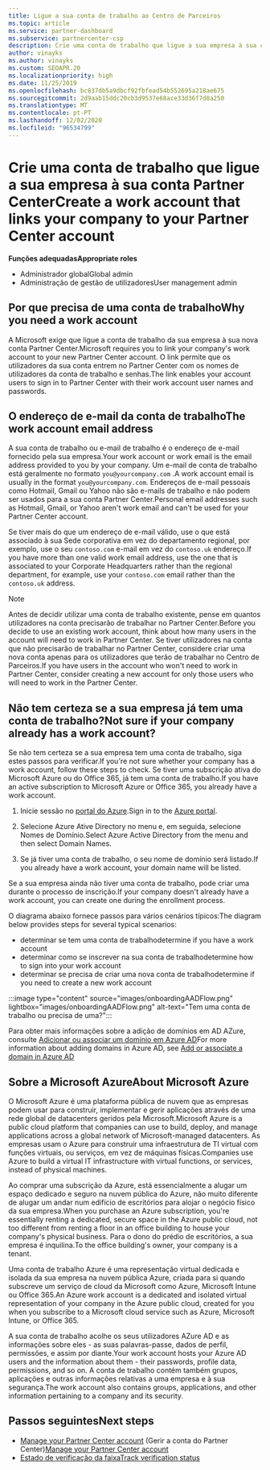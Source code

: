 ```yaml
---
title: Ligue a sua conta de trabalho ao Centro de Parceiros
ms.topic: article
ms.service: partner-dashboard
ms.subservice: partnercenter-csp
description: Crie uma conta de trabalho que ligue a sua empresa à sua conta Partner Center. Isto permite que os colaboradores da sua empresa acedam ao Partner Center.
author: vinayks
ms.author: vinayks
ms.custom: SEOAPR.20
ms.localizationpriority: high
ms.date: 11/25/2019
ms.openlocfilehash: bc837db5a9dbcf92fbfead54b552695a218ae675
ms.sourcegitcommit: 2d9aab15ddc20cb3d9537e68ace33d36f7d8a250
ms.translationtype: MT
ms.contentlocale: pt-PT
ms.lasthandoff: 12/02/2020
ms.locfileid: "96534799"
---
```

# <a name="create-a-work-account-that-links-your-company-to-your-partner-center-account"></a><span data-ttu-id="edf25-104">Crie uma conta de trabalho que ligue a sua empresa à sua conta Partner Center</span><span class="sxs-lookup"><span data-stu-id="edf25-104">Create a work account that links your company to your Partner Center account</span></span>

<span data-ttu-id="edf25-105">**Funções adequadas**</span><span class="sxs-lookup"><span data-stu-id="edf25-105">**Appropriate roles**</span></span>

- <span data-ttu-id="edf25-106">Administrador global</span><span class="sxs-lookup"><span data-stu-id="edf25-106">Global admin</span></span>
- <span data-ttu-id="edf25-107">Administração de gestão de utilizadores</span><span class="sxs-lookup"><span data-stu-id="edf25-107">User management admin</span></span>

## <a name="why-you-need-a-work-account"></a><span data-ttu-id="edf25-108">Por que precisa de uma conta de trabalho</span><span class="sxs-lookup"><span data-stu-id="edf25-108">Why you need a work account</span></span>

<span data-ttu-id="edf25-109">A Microsoft exige que ligue a conta de trabalho da sua empresa à sua nova conta Partner Center.</span><span class="sxs-lookup"><span data-stu-id="edf25-109">Microsoft requires you to link your company's work account to your new Partner Center account.</span></span> <span data-ttu-id="edf25-110">O link permite que os utilizadores da sua conta entrem no Partner Center com os nomes de utilizadores da conta de trabalho e senhas.</span><span class="sxs-lookup"><span data-stu-id="edf25-110">The link enables your account users to sign in to Partner Center with their work account user names and passwords.</span></span>

## <a name="the-work-account-email-address"></a><span data-ttu-id="edf25-111">O endereço de e-mail da conta de trabalho</span><span class="sxs-lookup"><span data-stu-id="edf25-111">The work account email address</span></span>

<span data-ttu-id="edf25-112">A sua conta de trabalho ou e-mail de trabalho é o endereço de e-mail fornecido pela sua empresa.</span><span class="sxs-lookup"><span data-stu-id="edf25-112">Your work account or work email is the email address provided to you by your company.</span></span> <span data-ttu-id="edf25-113">Um e-mail de conta de trabalho está geralmente no formato `you@yourcompany.com` .</span><span class="sxs-lookup"><span data-stu-id="edf25-113">A work account email is usually in the format `you@yourcompany.com`.</span></span> <span data-ttu-id="edf25-114">Endereços de e-mail pessoais como Hotmail, Gmail ou Yahoo não são e-mails de trabalho e não podem ser usados para a sua conta Partner Center.</span><span class="sxs-lookup"><span data-stu-id="edf25-114">Personal email addresses such as Hotmail, Gmail, or Yahoo aren't work email and can't be used for your Partner Center account.</span></span>

<span data-ttu-id="edf25-115">Se tiver mais do que um endereço de e-mail válido, use o que está associado à sua Sede corporativa em vez do departamento regional, por exemplo, use o seu `contoso.com` e-mail em vez do `contoso.uk` endereço.</span><span class="sxs-lookup"><span data-stu-id="edf25-115">If you have more than one valid work email address, use the one that is associated to your Corporate Headquarters rather than the regional department, for example, use your `contoso.com` email rather than the `contoso.uk` address.</span></span>

> [!NOTE]  
> <span data-ttu-id="edf25-116">Antes de decidir utilizar uma conta de trabalho existente, pense em quantos utilizadores na conta precisarão de trabalhar no Partner Center.</span><span class="sxs-lookup"><span data-stu-id="edf25-116">Before you decide to use an existing work account, think about how many users in the account will need to work in Partner Center.</span></span> <span data-ttu-id="edf25-117">Se tiver utilizadores na conta que não precisarão de trabalhar no Partner Center, considere criar uma nova conta apenas para os utilizadores que terão de trabalhar no Centro de Parceiros.</span><span class="sxs-lookup"><span data-stu-id="edf25-117">If you have users in the account who won't need to work in Partner Center, consider creating a new account for only those users who will need to work in the Partner Center.</span></span>

## <a name="not-sure-if-your-company-already-has-a-work-account"></a><span data-ttu-id="edf25-118">Não tem certeza se a sua empresa já tem uma conta de trabalho?</span><span class="sxs-lookup"><span data-stu-id="edf25-118">Not sure if your company already has a work account?</span></span>

<span data-ttu-id="edf25-119">Se não tem certeza se a sua empresa tem uma conta de trabalho, siga estes passos para verificar.</span><span class="sxs-lookup"><span data-stu-id="edf25-119">If you're not sure whether your company has a work account, follow these steps to check.</span></span> <span data-ttu-id="edf25-120">Se tiver uma subscrição ativa do Microsoft Azure ou do Office 365, já tem uma conta de trabalho.</span><span class="sxs-lookup"><span data-stu-id="edf25-120">If you have an active subscription to Microsoft Azure or Office 365, you already have a work account.</span></span>

1. <span data-ttu-id="edf25-121">Inicie sessão no [portal do Azure](https://portal.azure.com).</span><span class="sxs-lookup"><span data-stu-id="edf25-121">Sign in to the [Azure portal](https://portal.azure.com).</span></span>

2. <span data-ttu-id="edf25-122">Selecione Azure Ative Directory no menu e, em seguida, selecione Nomes de Domínio.</span><span class="sxs-lookup"><span data-stu-id="edf25-122">Select Azure Active Directory from the menu and then select Domain Names.</span></span>

3. <span data-ttu-id="edf25-123">Se já tiver uma conta de trabalho, o seu nome de domínio será listado.</span><span class="sxs-lookup"><span data-stu-id="edf25-123">If you already have a work account, your domain name will be listed.</span></span>

<span data-ttu-id="edf25-124">Se a sua empresa ainda não tiver uma conta de trabalho, pode criar uma durante o processo de inscrição.</span><span class="sxs-lookup"><span data-stu-id="edf25-124">If your company doesn't already have a work account, you can create one during the enrollment process.</span></span>

<span data-ttu-id="edf25-125">O diagrama abaixo fornece passos para vários cenários típicos:</span><span class="sxs-lookup"><span data-stu-id="edf25-125">The diagram below provides steps for several typical scenarios:</span></span>

- <span data-ttu-id="edf25-126">determinar se tem uma conta de trabalho</span><span class="sxs-lookup"><span data-stu-id="edf25-126">determine if you have a work account</span></span>
- <span data-ttu-id="edf25-127">determinar como se inscrever na sua conta de trabalho</span><span class="sxs-lookup"><span data-stu-id="edf25-127">determine how to sign into your work account</span></span>
- <span data-ttu-id="edf25-128">determinar se precisa de criar uma nova conta de trabalho</span><span class="sxs-lookup"><span data-stu-id="edf25-128">determine if you need to create a new work account</span></span>

:::image type="content" source="images/onboardingAADFlow.png" lightbox="images/onboardingAADFlow.png" alt-text="Tem uma conta de trabalho ou precisa de uma?":::

<span data-ttu-id="edf25-130">Para obter mais informações sobre a adição de domínios em AD AZure, consulte [Adicionar ou associar um domínio em Azure AD](/azure/active-directory/active-directory-add-domain)</span><span class="sxs-lookup"><span data-stu-id="edf25-130">For more information about adding domains in Azure AD, see [Add or associate a domain in Azure AD](/azure/active-directory/active-directory-add-domain)</span></span>

## <a name="about-microsoft-azure"></a><span data-ttu-id="edf25-131">Sobre a Microsoft Azure</span><span class="sxs-lookup"><span data-stu-id="edf25-131">About Microsoft Azure</span></span>

<span data-ttu-id="edf25-132">O Microsoft Azure é uma plataforma pública de nuvem que as empresas podem usar para construir, implementar e gerir aplicações através de uma rede global de datacenters geridos pela Microsoft.</span><span class="sxs-lookup"><span data-stu-id="edf25-132">Microsoft Azure is a public cloud platform that companies can use to build, deploy, and manage applications across a global network of Microsoft-managed datacenters.</span></span> <span data-ttu-id="edf25-133">As empresas usam o Azure para construir uma infraestrutura de TI virtual com funções virtuais, ou serviços, em vez de máquinas físicas.</span><span class="sxs-lookup"><span data-stu-id="edf25-133">Companies use Azure to build a virtual IT infrastructure with virtual functions, or services, instead of physical machines.</span></span>

<span data-ttu-id="edf25-134">Ao comprar uma subscrição da Azure, está essencialmente a alugar um espaço dedicado e seguro na nuvem pública do Azure, não muito diferente de alugar um andar num edifício de escritórios para alojar o negócio físico da sua empresa.</span><span class="sxs-lookup"><span data-stu-id="edf25-134">When you purchase an Azure subscription, you're essentially renting a dedicated, secure space in the Azure public cloud, not too different from renting a floor in an office building to house your company's physical business.</span></span> <span data-ttu-id="edf25-135">Para o dono do prédio de escritórios, a sua empresa é inquilina.</span><span class="sxs-lookup"><span data-stu-id="edf25-135">To the office building's owner, your company is a tenant.</span></span>

<span data-ttu-id="edf25-136">Uma conta de trabalho Azure é uma representação virtual dedicada e isolada da sua empresa na nuvem pública Azure, criada para si quando subscreve um serviço de cloud da Microsoft como Azure, Microsoft Intune ou Office 365.</span><span class="sxs-lookup"><span data-stu-id="edf25-136">An Azure work account is a dedicated and isolated virtual representation of your company in the Azure public cloud, created for you when you subscribe to a Microsoft cloud service such as Azure, Microsoft Intune, or Office 365.</span></span>

<span data-ttu-id="edf25-137">A sua conta de trabalho acolhe os seus utilizadores AZure AD e as informações sobre eles - as suas palavras-passe, dados de perfil, permissões, e assim por diante.</span><span class="sxs-lookup"><span data-stu-id="edf25-137">Your work account hosts your Azure AD users and the information about them - their passwords, profile data, permissions, and so on.</span></span> <span data-ttu-id="edf25-138">A conta de trabalho contém também grupos, aplicações e outras informações relativas a uma empresa e à sua segurança.</span><span class="sxs-lookup"><span data-stu-id="edf25-138">The work account also contains groups, applications, and other information pertaining to a company and its security.</span></span>

## <a name="next-steps"></a><span data-ttu-id="edf25-139">Passos seguintes</span><span class="sxs-lookup"><span data-stu-id="edf25-139">Next steps</span></span>

- <span data-ttu-id="edf25-140">[Manage your Partner Center account](partner-center-account-setup.md) (Gerir a conta do Partner Center)</span><span class="sxs-lookup"><span data-stu-id="edf25-140">[Manage your Partner Center account](partner-center-account-setup.md)</span></span>
- [<span data-ttu-id="edf25-141">Estado de verificação da faixa</span><span class="sxs-lookup"><span data-stu-id="edf25-141">Track verification status</span></span>](verification-responses.md)